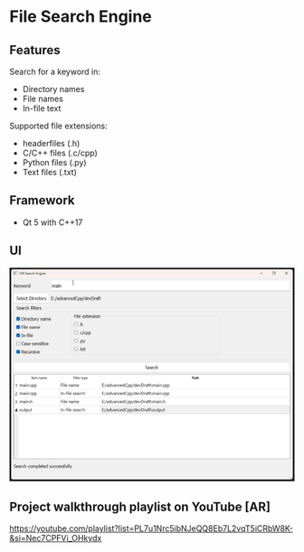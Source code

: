 # File Search Engine

## Features
Search for a keyword in:
- Directory names
- File names
- In-file text

Supported file extensions:
- headerfiles (.h)
- C/C++ files (.c/cpp)
- Python files (.py)
- Text files (.txt)

## Framework
- Qt 5 with C++17

## UI
![UI design](screenshot.png)

## Project walkthrough playlist on YouTube [AR]
https://youtube.com/playlist?list=PL7u1Nrc5ibNJeQQ8Eb7L2vqT5iCRbW8K-&si=Nec7CPFVi_OHkydx
